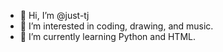- 👋 Hi, I’m @just-tj
- 👀 I’m interested in coding, drawing, and music.
- 🌱 I’m currently learning Python and HTML.

<!---
just-tj/just-tj is a ✨ special ✨ repository because its `README.md` (this file) appears on your GitHub profile.
You can click the Preview link to take a look at your changes.
--->
